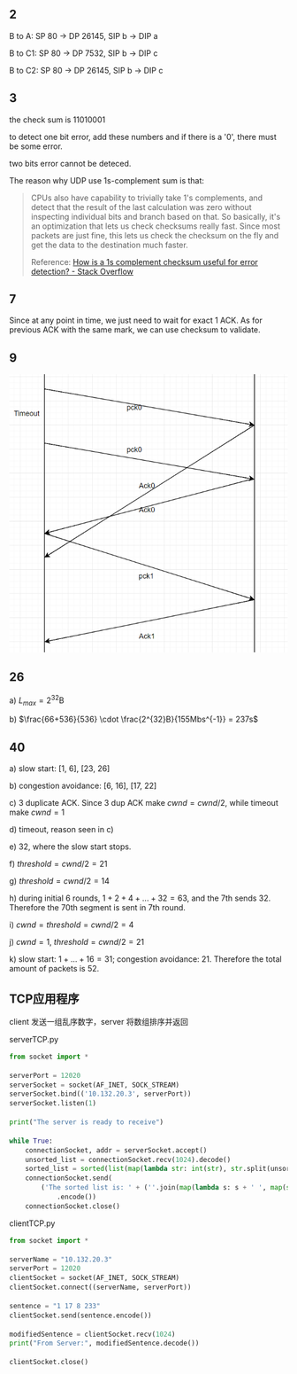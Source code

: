 ## 2

B to A: SP 80 -> DP 26145, SIP b -> DIP a

B to C1: SP 80 -> DP 7532, SIP b -> DIP c

B to C2: SP 80 -> DP 26145, SIP b -> DIP c



## 3

the check sum is 11010001

to detect one bit error, add these numbers and if there is a '0', there must be some error.

two bits error cannot be deteced.

The reason why UDP use 1s-complement sum is that:

> CPUs also have capability to trivially take 1's complements, and detect that the result of the last calculation was zero without inspecting individual bits and branch based on that. So basically, it's an optimization that lets us check checksums really fast. Since most packets are just fine, this lets us check the checksum on the fly and get the data to the destination much faster.
>
> Reference: [How is a 1s complement checksum useful for error detection? - Stack Overflow](https://stackoverflow.com/a/5608873/8489782)



## 7

Since at any point in time, we just need to wait for exact 1 ACK. As for previous ACK with the same mark, we can use checksum to validate.



## 9

![](assets/P9.png)



## 26

a) $L_{max} = 2^{32}$B

b) $\frac{66+536}{536} \cdot \frac{2^{32}B}{155Mbs^{-1}} = 237s$



## 40

a) slow start: [1, 6], [23, 26]

b) congestion avoidance: [6, 16], [17, 22]

c) 3 duplicate ACK. Since 3 dup ACK make $cwnd = cwnd / 2$, while timeout make $cwnd = 1$

d) timeout, reason seen in c)

e) 32, where the slow start stops.

f) $threshold = cwnd / 2 = 21​$

g) $threshold = cwnd / 2 = 14​$

h) during initial 6 rounds, $1 + 2+ 4+...+32 = 63$, and the 7th sends 32. Therefore the 70th segment is sent in 7th round.

i) $cwnd= threshold = cwnd / 2 = 4$

j) $cwnd = 1,\ threshold = cwnd/2 = 21​$

k) slow start: $1+...+16=31$; congestion avoidance: 21. Therefore the total amount of packets is 52.



## TCP应用程序

client 发送一组乱序数字，server 将数组排序并返回

serverTCP.py

```python
from socket import *

serverPort = 12020
serverSocket = socket(AF_INET, SOCK_STREAM)
serverSocket.bind(('10.132.20.3', serverPort))
serverSocket.listen(1)

print("The server is ready to receive")

while True:
    connectionSocket, addr = serverSocket.accept()
    unsorted_list = connectionSocket.recv(1024).decode()
    sorted_list = sorted(list(map(lambda str: int(str), str.split(unsorted_list))))
    connectionSocket.send(
        ('The sorted list is: ' + (''.join(map(lambda s: s + ' ', map(str, sorted_list)))))
            .encode())
    connectionSocket.close()
```

clientTCP.py

```python
from socket import *

serverName = "10.132.20.3"
serverPort = 12020
clientSocket = socket(AF_INET, SOCK_STREAM)
clientSocket.connect((serverName, serverPort))

sentence = "1 17 8 233"
clientSocket.send(sentence.encode())

modifiedSentence = clientSocket.recv(1024)
print("From Server:", modifiedSentence.decode())

clientSocket.close()
```

